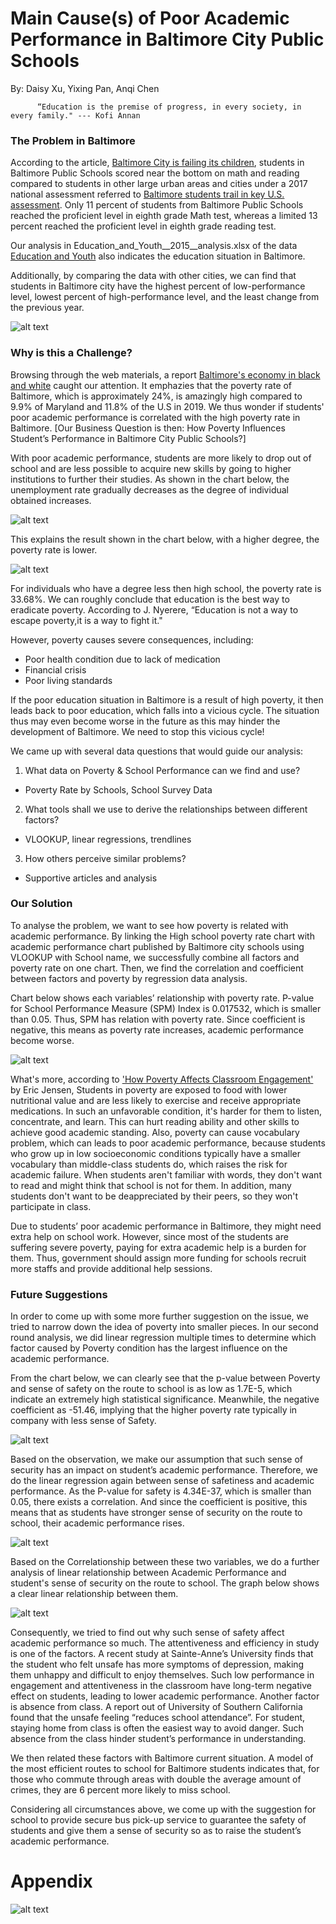 # Main Cause(s) of Poor Academic Performance in Baltimore City Public Schools 
By: Daisy Xu, Yixing Pan, Anqi Chen

          “Education is the premise of progress, in every society, in every family." --- Kofi Annan
### The Problem in Baltimore
According to the article, [Baltimore City is failing its children](https://www.baltimoresun.com/opinion/readers-respond/bs-ed-rr-student-test-scores-letter-20180410-story.html), students in Baltimore Public Schools scored near the bottom on math and reading compared to students in other large urban areas and cities under a 2017 national assessment referred to [Baltimore students trail in key U.S. assessment](https://www.baltimoresun.com/education/bs-md-nations-report-card-20180409-story.html). Only 11 percent of students from Baltimore Public Schools reached the proficient level in eighth grade Math test, whereas a limited 13 percent reached the proficient level in eighth grade reading test.

Our analysis in Education_and_Youth__2015__analysis.xlsx of the data [Education and Youth](https://data.baltimorecity.gov/Neighborhoods/Education-and-Youth-2015-/t7tk-reum) also indicates the education situation in Baltimore.

Additionally, by comparing the data with other cities, we can find that students in Baltimore city have the highest percent of low-performance level, lowest percent of high-performance level, and the least change from the previous year.

![alt text](https://github.com/achen120/midterm/blob/master/students%20bad%20performance.jpg)


### Why is this a Challenge?
Browsing through the web materials, a report [Baltimore's economy in black and white](https://money.cnn.com/2015/04/29/news/economy/baltimore-economy/) caught our attention. It emphazies that the poverty rate of Baltimore, which is approximately 24%, is amazingly high compared to 9.9% of Maryland and 11.8% of the U.S in 2019. We thus wonder if students' poor academic performance is correlated with the high poverty rate in Baltimore. [Our Business Question is then: How Poverty Influences Student’s Performance in Baltimore City Public Schools?]

With poor academic performance, students are more likely to drop out of school and are less possible to acquire new skills by going to higher institutions to further their studies. As shown in the chart below, the unemployment rate gradually decreases as the degree of individual obtained increases. 

![alt text](https://github.com/achen120/midterm/blob/master/Unemployment%20rate.jpg)

This explains the result shown in the chart below, with a higher degree, the poverty rate is lower. 

![alt text](https://github.com/achen120/midterm/blob/master/poverty%20vs%20education%20level.jpg)

For individuals who have a degree less then high school, the poverty rate is 33.68%. We can roughly conclude that education is the best way to eradicate poverty. According to J. Nyerere, “Education is not a way to escape poverty,it is a way to fight it."

However, poverty causes severe consequences, including:
 - Poor health condition due to lack of medication
 - Financial crisis
 - Poor living standards
 
If the poor education situation in Baltimore is a result of high poverty, it then leads back to poor education, which falls into a vicious cycle. The situation thus may even become worse in the future as this may hinder the development of Baltimore. 
We need to stop this vicious cycle!

We came up with several data questions that would guide our analysis:
1. What data on Poverty & School Performance can we find and use?
- Poverty Rate by Schools, School Survey Data
2. What tools shall we use to derive the relationships between different factors?
- VLOOKUP, linear regressions, trendlines
3. How others perceive similar problems?
- Supportive articles and analysis


### Our Solution
To analyse the problem, we want to see how poverty is related with academic performance. By linking the High school poverty rate chart with academic performance chart published by Baltimore city schools using VLOOKUP with School name, we successfully combine all factors and poverty rate on one chart. Then, we find the correlation and coefficient between factors and poverty by regression data analysis. 

Chart below shows each variables’ relationship with poverty rate. P-value for School Performance Measure (SPM) Index is 0.017532, which is smaller than 0.05. Thus, SPM has relation with poverty rate. Since coefficient is negative, this means as poverty rate increases, academic performance become worse. 

![alt text](https://github.com/achen120/midterm/blob/master/p-value%20for%20poverty%20and%20perform.JPG)

What's more, according to ['How Poverty Affects Classroom Engagement'](http://www.ascd.org/publications/educational-leadership/may13/vol70/num08/How-Poverty-Affects-Classroom-Engagement.aspx) by Eric Jensen, Students in poverty are exposed to food with lower nutritional value and are less likely to exercise and receive appropriate medications. In such an unfavorable condition, it's harder for them to listen, concentrate, and learn. This can hurt reading ability and other skills to achieve good academic standing. Also, poverty can cause vocabulary problem, which can leads to poor academic performance, because students who grow up in low socioeconomic conditions typically have a smaller vocabulary than middle-class students do, which raises the risk for academic failure. When students aren't familiar with words, they don't want to read and might think that school is not for them. In addition, many students don't want to be deappreciated by their peers, so they won't participate in class.

Due to students’ poor academic performance in Baltimore, they might need extra help on school work. However, since most of the students are suffering severe poverty, paying for extra academic help is a burden for them. Thus, government should assign more funding for schools recruit more staffs and provide additional help sessions.

### Future Suggestions
In order to come up with some more further suggestion on the issue, we tried to narrow down the idea of poverty into smaller pieces. In our second round analysis, we did linear regression multiple times to determine which factor caused by Poverty condition has the largest influence on the academic performance. 

From the chart below, we can clearly see that the p-value between Poverty and sense of safety on the route to school is as low as 1.7E-5, which indicate an extremely high statistical significance. Meanwhile, the negative coefficient as -51.46, implying that the higher poverty rate typically in company with less sense of Safety.

![alt text](https://github.com/achen120/midterm/blob/master/p-value%20for%20safety%20and%20perform.jpg)

Based on the observation, we make our assumption that such sense of security has an impact on student’s academic performance. Therefore, we do the linear regression again between sense of safetiness and academic performance. As the P-value for safety is 4.34E-37, which is smaller than 0.05, there exists a correlation. And since the coefficient is positive, this means that as students have stronger sense of security on the route to school, their academic performance rises.

![alt text](https://github.com/achen120/midterm/blob/master/Performance%20vs%20Safety.JPG)

Based on the Correlationship between these two variables, we do a further analysis of linear relationship between Academic Performance and student's sense of security on the route to school. The graph below shows a clear linear relationship between them.

![alt text](https://github.com/achen120/midterm/blob/master/Trendline%20Performance%20vs%20Sense%20of%20security.JPG)

Consequently, we tried to find out why such sense of safety affect academic performance so much.
The attentiveness and efficiency in study is one of the factors. A recent study at Sainte-Anne’s University finds that the student who felt unsafe has more symptoms of depression, making them unhappy and difficult to enjoy themselves. Such low performance in engagement and attentiveness in the classroom have long-term negative effect on students, leading to lower academic performance.
Another factor is absence from class. A report out of University of Southern California found that the unsafe feeling “reduces school attendance”. For student, staying home from class is often the easiest way to avoid danger. Such absence from the class hinder student’s performance in understanding.

We then related these factors with Baltimore current situation. A model of the most efficient routes to school for Baltimore students indicates that, for those who commute through areas with double the average amount of crimes, they are 6 percent more likely to miss school.

Considering all circumstances above, we come up with the suggestion for school to provide secure bus pick-up service to guarantee the safety of students and give them a sense of security so as to raise the student’s academic performance.




# Appendix

![alt text](https://github.com/achen120/midterm/blob/master/combined%20data%20chart.JPG)
